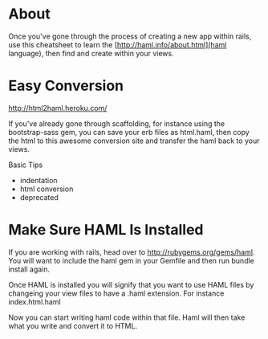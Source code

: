 # About

Once you've gone through the process of creating a new app within rails, use this cheatsheet to learn the [http://haml.info/about.html](haml language), then find and create within your views.

# Easy Conversion

http://html2haml.heroku.com/

If you've already gone through scaffolding, for instance using the bootstrap-sass gem, you can save your erb files as html.haml, then copy the html to this awesome conversion site and transfer the haml back to your views.

Basic Tips
* indentation
* html conversion
* deprecated

# Make Sure HAML Is Installed

If you are working with rails, head over to http://rubygems.org/gems/haml. You will want to include the haml gem in your Gemfile and then run bundle install again.

Once HAML is installed you will signify that you want to use HAML files by changeing your view files to have a .haml extension. For instance index.html.haml

Now you can start writing haml code within that file. Haml will then take what you write and convert it to HTML.